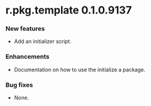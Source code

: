 # r.pkg.template 0.1.0.9137

### New features

* Add an initializer script.

### Enhancements

* Documentation on how to use the initialize a package.

### Bug fixes

* None.